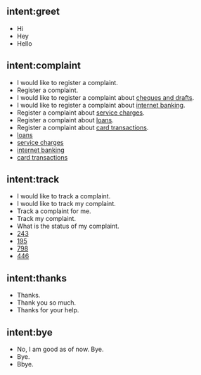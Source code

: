 ## intent:greet
- Hi
- Hey
- Hello


## intent:complaint
- I would like to register a complaint.
- Register a complaint.
- I would like to register a complaint about [cheques and drafts](category).
- I would like to register a complaint about [internet banking](category).
- Register a complaint about [service charges](category).
- Register a complaint about [loans](category).
- Register a complaint about [card transactions](category).
- [loans](category)
- [service charges](category)
- [internet banking](category)
- [card transactions](category)

## intent:track
- I would like to track a complaint.
- I would like to track my complaint.
- Track a complaint for me.
- Track my complaint.
- What is the status of my complaint.
- [243](tracking_id)
- [195](tracking_id)
- [798](tracking_id)
- [446](tracking_id)



## intent:thanks
- Thanks.
- Thank you so much.
- Thanks for your help.

## intent:bye
- No, I am good as of now. Bye.
- Bye.
- Bbye.